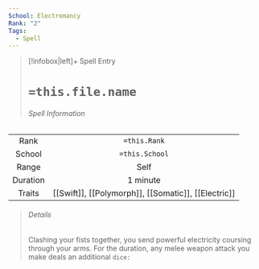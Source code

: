 ```yaml
---
School: Electromancy
Rank: "2"
Tags:
  - Spell
---
```

> [!infobox|left]+ Spell Entry
> # `=this.file.name`
> ###### Spell Information
|          |                                        |
|:--------:|:--------------------------------------:|
|   Rank   |              `=this.Rank`              |
|  School  |             `=this.School`             |
|  Range   |                  Self                  |
| Duration |                1 minute                |
|  Traits  | [[Swift]], [[Polymorph]], [[Somatic]], [[Electric]] |
> ###### *Details*
> Clashing your fists together, you send powerful electricity coursing through your arms. For the duration, any melee weapon attack you make deals an additional `dice:`
